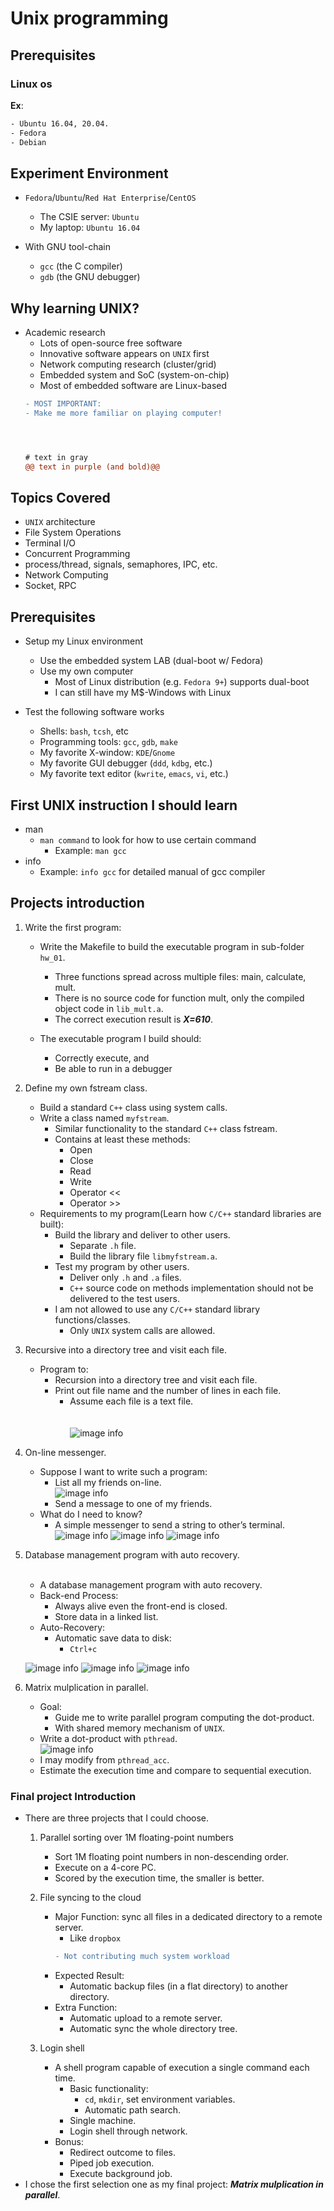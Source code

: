 <!---
<link href="style.css" rel="stylesheet"></link>
-->
# Unix programming

## Prerequisites

### Linux os
**Ex**:
```sh
- Ubuntu 16.04, 20.04.
- Fedora
- Debian
```

## Experiment Environment

- ```Fedora```/```Ubuntu```/```Red Hat Enterprise```/```CentOS```
	- The CSIE server: ```Ubuntu```
	- My laptop: ```Ubuntu 16.04```
	
- With GNU tool-chain
	- ```gcc``` (the C compiler)
	- ```gdb``` (the GNU debugger)


## Why learning UNIX?

- Academic research
	- Lots of open-source free software
	- Innovative software appears on ```UNIX``` first
	- Network computing research (cluster/grid)
	- Embedded system and SoC (system-on-chip)
	- Most of embedded software are Linux-based
	```diff
	- MOST IMPORTANT: 
	- Make me more familiar on playing computer!
	```
	```diff
	


	# text in gray
	@@ text in purple (and bold)@@
	```
	


## Topics Covered

- ```UNIX``` architecture
- File System Operations
- Terminal I/O
- Concurrent Programming
- process/thread, signals, semaphores, IPC, etc.
- Network Computing
- Socket, RPC

## Prerequisites 

- Setup my Linux environment 
	- Use the embedded system LAB (dual-boot w/ Fedora)
	- Use my own computer
		- Most of Linux distribution (e.g. ```Fedora 9+```) supports dual-boot
		- I can still have my M$-Windows with Linux

- Test the following software works
	- Shells: ```bash```, ```tcsh```, etc
	- Programming tools: ```gcc```, ```gdb```, ```make```
	- My favorite X-window: ```KDE```/```Gnome```
	- My favorite GUI debugger (```ddd```, ```kdbg```, etc.)
	- My favorite text editor (```kwrite```, ```emacs```, ```vi```, etc.)

## First UNIX instruction I should learn

- man
	- ```man command``` to look for how to use certain command
		- Example: ```man gcc```
- info
	- Example: ```info gcc``` for detailed manual of gcc compiler

## Projects introduction

1. Write the first program:
	- Write the Makefile to build the executable program in sub-folder ```hw_01```.
		- Three functions spread across multiple files: main, calculate, mult.
		- There is no source code for function mult, only the compiled object code in ```lib_mult.a```.
		- The correct execution result is ***X=610***.
		
	- The executable program I build should:
		- Correctly execute, and
		- Be able to run in a debugger
	
2. Define my own fstream class.
	- Build a standard ```C++``` class using system calls.
	- Write a class named ```myfstream```.
		- Similar functionality to the standard ```C++``` class fstream.
		- Contains at least these methods:	
			- Open
			- Close
			- Read
			- Write
			- Operator <<
			- Operator >>
	- Requirements to my program(Learn how ```C/C++``` standard libraries are built):
		- Build the library and deliver to other users.
			- Separate ```.h``` file.
			- Build the library file ```libmyfstream.a```.
		- Test my program by other users.
			- Deliver only ```.h``` and ```.a``` files.
			- ```C++``` source code on methods implementation should not be delivered to the test users.
		- I am not allowed to use any ```C/C++``` standard library functions/classes.
			- Only ```UNIX``` system calls are allowed.

3. Recursive into a directory tree and visit each file.
	- Program to:
		- Recursion into a directory tree and visit each file.
		- Print out file name and the number of lines in each file.  
			- Assume each file is a text file.<br /><br /><br />
	![image info](photos/directory_tree.PNG)
				
4. On-line messenger.
	- Suppose I want to write such a program:  
		- List all my friends on-line.  
	![image info](photos/friends_online.PNG)
		- Send a message to one of my friends.
	- What do I need to know?
		- A simple messenger to send a string to other’s terminal.  
	![image info](photos/Helen.PNG)	![image info](photos/arrow.PNG)	![image info](photos/Mary.PNG)
	
5. Database management program with auto recovery.<br /><br />
	- A database management program with auto recovery.
	- Back-end Process:
		- Always alive even the front-end is closed.
		- Store data in a linked list.
	- Auto-Recovery:
		- Automatic save data to disk:
			- ```Ctrl+c```


	![image info](photos/front-end_process.PNG) ![image info](photos/arrow.PNG) [](<div style="width:80px; height:100px">)
																				![image info](photos/back-end-process.PNG)
																				[](</div>)
	


6. Matrix mulplication in parallel.		
	- Goal:
		- Guide me to write parallel program computing the dot-product.
		- With shared memory mechanism of ```UNIX```.
	- Write a dot-product with ```pthread```.\
	![image info](photos/matrix_mulplication_in_lec10b.PNG)
	- I may modify from ```pthread_acc```.
	- Estimate the execution time and compare to sequential execution.

### Final project Introduction

- There are three projects that I could choose.
	1. Parallel sorting over 1M floating-point numbers
		- Sort 1M floating point numbers in non-descending order.
		- Execute on a 4-core PC.
		- Scored by the execution time, the smaller is better.
	2. File syncing to the cloud
		- Major Function: sync all files in a dedicated directory to a remote server.
			- Like ```dropbox```
			```diff
			- Not contributing much system workload
			```
		- Expected Result:
			- Automatic backup files (in a flat directory) to another directory.
		- Extra Function:
			- Automatic upload to a remote server.
			- Automatic sync the whole directory tree.

	3. Login shell
		- A shell program capable of execution a single command each time.
			- Basic functionality:
				- ```cd```, ```mkdir```, set environment variables.
				- Automatic path search.
			- Single machine.
            - Login shell through network.
        - Bonus:
			- Redirect outcome to files. 
			- Piped job execution. 
			- Execute background job. 
- I chose the first selection one as my final project: ***Matrix mulplication in parallel***.




	

